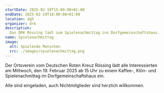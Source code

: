 ```yaml
---
startDate: 2025-02-19T15:00:00+01:00
endDate: 2025-02-19T18:00:00+01:00
location: dgh
organizer: drk
description:
  Das DRK Rössing lädt zum Spielenachmittag ins Dorfgemeinschaftshaus.
name: Spielenachmittag
image:
  alt: Spielende Menschen
  src: ./images/spielenachmittag.png
---
```


Der Ortsverein vom Deutschen Roten Kreuz Rössing lädt alle Interessierten am
Mittwoch, den 19. Februar 2025 ab 15 Uhr zu einem Kaffee-, Klön- und
Spielenachmittag im Dorfgemeinschaftshaus ein.

Alle sind eingeladen, auch Nichtmitglieder sind herzlich willkommen.
